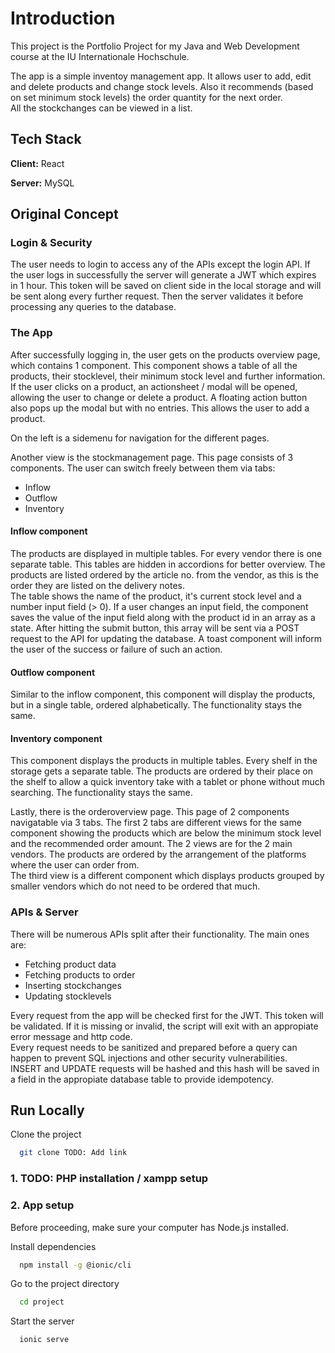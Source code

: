 
# Introduction

This project is the Portfolio Project for my Java and Web Development course at the IU Internationale Hochschule.    

The app is a simple inventoy management app. It allows user to add, edit and delete products and change stock levels. Also it recommends (based on set minimum stock levels) the order quantity for the next order.  
All the stockchanges can be viewed in a list.


## Tech Stack

**Client:** React

**Server:** MySQL


## Original Concept

### Login & Security

The user needs to login to access any of the APIs except the login API. If the user logs in successfully the server will generate a JWT which expires in 1 hour. This token will be saved on client side in the local storage and will be sent along every further request. Then the server validates it before processing any queries to the database. 

### The App

After successfully logging in, the user gets on the products overview page, which contains 1 component. This component shows a table of all the products, their stocklevel, their minimum stock level and further information.  
If the user clicks on a product, an actionsheet / modal will be opened, allowing the user to change or delete a product. A  floating action button also pops up the modal but with no entries. This allows the user to add a product.  
 

On the left is a sidemenu for navigation for the different pages.  

Another view is the stockmanagement page. This page consists of 3 components. The user can switch freely between them via tabs:
- Inflow
- Outflow
- Inventory

#### Inflow component
The products are displayed in multiple tables. For every vendor there is one separate table. This tables are hidden in accordions for better overview. The products are listed ordered by the article no. from the vendor, as this is the order they are listed on the delivery notes.  
The table shows the name of the product, it's current stock level and a number input field (> 0). If a user changes an input field, the component saves the value of the input field along with the product id in an array as a state. After hitting the submit button, this array will be sent via a POST request to the API for updating the database. A toast component will inform the user of the success or failure of such an action.
#### Outflow component
Similar to the inflow component, this component will display the products, but in a single table, ordered alphabetically. The functionality stays the same.
#### Inventory component
This component displays the products in multiple tables. Every shelf in the storage gets a separate table. The products are ordered by their place on the shelf to allow a quick inventory take with a tablet or phone without much searching. The functionality stays the same. 

Lastly, there is the orderoverview page. This page of 2 components navigatable via 3 tabs. The first 2 tabs are different views for the same component showing the products which are below the minimum stock level and the recommended order amount. The 2 views are for the 2 main vendors. The products are ordered by the arrangement of the platforms where the user can order from.  
The third view is a different component which displays products grouped by smaller vendors which do not need to be ordered that much.

### APIs & Server

There will be numerous APIs split after their functionality. The main ones are:
- Fetching product data
- Fetching products to order
- Inserting stockchanges
- Updating stocklevels

Every request from the app will be checked first for the JWT. This token will be validated. If it is missing or invalid, the script will exit with an appropiate error message and http code.  
Every request needs to be sanitized and prepared before a query can happen to prevent SQL injections and other security vulnerabilities.  
INSERT and UPDATE requests will be hashed and this hash will be saved in a field in the appropiate database table to provide idempotency.

## Run Locally

Clone the project

```bash
  git clone TODO: Add link
```
### 1. TODO: PHP installation / xampp setup

### 2. App setup
Before proceeding, make sure your computer has Node.js installed.

Install dependencies

```bash
  npm install -g @ionic/cli
```



Go to the project directory

```bash
  cd project
```

Start the server

```bash
  ionic serve
```
